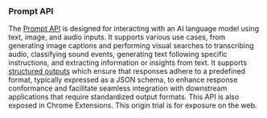 ### Prompt API

The [Prompt API](/docs/ai/prompt-api) is designed for interacting with an AI language model using text, image, and audio inputs. It supports various use cases, from generating image captions and performing visual searches to transcribing audio, classifying sound events, generating text following specific instructions, and extracting information or insights from text. It supports [structured outputs](/docs/ai/structured-output-for-prompt-api) which ensure that responses adhere to a predefined format, typically expressed as a JSON schema, to enhance response conformance and facilitate seamless integration with downstream applications that require standardized output formats. This API is also exposed in Chrome Extensions. This origin trial is for exposure on the web.
